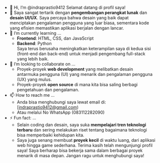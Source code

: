 - 👋 Hi, I’m @indraprastio9412
  Selamat datang di profil saya! 
- 👀 Saya sangat tertarik dengan **pengembangan perangkat lunak** dan **desain UI/UX**. Saya percaya bahwa desain yang baik dapat menciptakan pengalaman pengguna yang luar biasa, sementara kode yang efisien memastikan aplikasi berjalan dengan lancar.
- 🌱 I’m currently learning ...
  - **Frontend**: HTML, CSS, dan JavaScript  
  - **Backend**: Python  
  Saya terus berusaha meningkatkan keterampilan saya di kedua sisi (front-end dan back-end) untuk menjadi pengembang full-stack yang lebih baik.
- 💞️ I’m looking to collaborate on ...
  - Proyek-proyek **web development** yang melibatkan desain antarmuka pengguna (UI) yang menarik dan pengalaman pengguna (UX) yang mulus.
  - Proyek-proyek **open source** di mana kita bisa saling berbagi pengetahuan dan pengalaman.
- 📫 How to reach me ...
  - Anda bisa menghubungi saya lewat email di: [indraprastio9412@gmail.com)
  - Atau melalui No WhatsApp (083112282090)
- ⚡ Fun fact: ...
  - Selain coding dan desain, saya suka **mempelajari tren teknologi terbaru** dan sering melakukan riset tentang bagaimana teknologi bisa memperbaiki kehidupan kita.  
  - Saya juga senang membuat **proyek kecil** di waktu luang, dari aplikasi web hingga game sederhana.
  Terima kasih telah mengunjungi profil saya! Saya berharap bisa bekerja sama dalam berbagai proyek menarik di masa depan. Jangan ragu untuk menghubungi saya!
